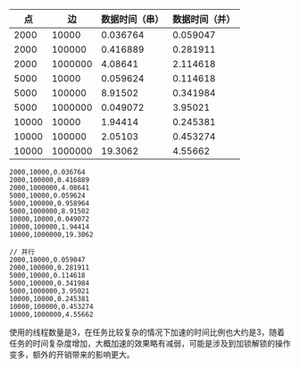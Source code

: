| 点    | 边      | 数据时间（串） | 数据时间（并） |
| ----- | ------- | -------------- | -------------- |
| 2000  | 10000   | 0.036764       | 0.059047    |
| 2000  | 100000  | 0.416889       | 0.281911        |
| 2000  | 1000000 | 4.08641        | 2.114618       |
| 5000  | 10000   | 0.059624       | 0.114618    |
| 5000  | 100000  | 8.91502       | 0.341984    |
| 5000  | 1000000 | 0.049072        | 3.95021    |
| 10000 | 10000   | 1.94414       | 0.245381    |
| 10000 | 100000  | 2.05103        | 0.453274    |
| 10000 | 1000000 | 19.3062        | 4.55662    |

```
2000,10000,0.036764
2000,100000,0.416889
2000,1000000,4.08641
5000,10000,0.059624
5000,100000,0.958964
5000,1000000,8.91502
10000,10000,0.049072
10000,100000,1.94414
10000,1000000,19.3062

// 并行
2000,10000,0.059047
2000,100000,0.281911
5000,10000,0.114618
5000,100000,0.341984
5000,1000000,3.95021
10000,10000,0.245381
10000,100000,0.453274
10000,1000000,4.55662

```

使用的线程数量是3，在任务比较复杂的情况下加速的时间比例也大约是3，随着任务的时间复杂度增加，大概加速的效果略有减弱，可能是涉及到加锁解锁的操作变多，额外的开销带来的影响更大。